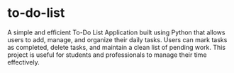 # to-do-list
A simple and efficient To-Do List Application built using Python that allows users to add, manage, and organize their daily tasks. Users can mark tasks as completed, delete tasks, and maintain a clean list of pending work. This project is useful for students and professionals to manage their time effectively.
